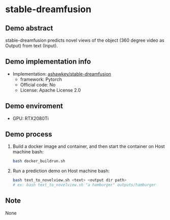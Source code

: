 # stable-dreamfusion
## Demo abstract
stable-dreamfusion predicts novel views of the object (360 degree video as Output) from text (Input).

## Demo implementation info
- Implementation: [ashawkey/stable-dreamfusion](https://github.com/ashawkey/stable-dreamfusion)
  - framework: Pytorch
  - Official code: No
  - License: Apache License 2.0

## Demo enviroment
- GPU: RTX2080Ti

## Demo process
1. Build a docker image and container, and then start the container on Host machine bash:
    ```bash
    bash docker_buildrun.sh
    ```
2. Run a prediction demo on Host machine bash:
    ```bash
    bash text_to_novelview.sh <text> <output dir path>
    # ex: bash text_to_novelview.sh "a hamburger" outputs/hamburger
    ```

## Note
None
